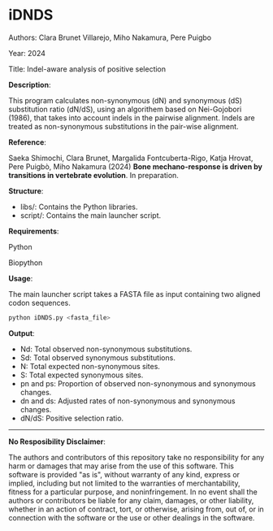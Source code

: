 # iDNDS
Authors: Clara Brunet Villarejo, Miho Nakamura, Pere Puigbo

Year: 2024

Title: Indel-aware analysis of positive selection

**Description**:

This program calculates non-synonymous (dN) and synonymous (dS) substitution ratio (dN/dS), using an algorithem based on Nei-Gojobori (1986), that takes into account indels in the pairwise alignment. Indels are treated as non-synonymous substitutions in the pair-wise alignment.

**Reference**: 

Saeka Shimochi, Clara Brunet, Margalida Fontcuberta-Rigo, Katja Hrovat, Pere Puigbò, Miho Nakamura (2024) **Bone mechano-response is driven by transitions in vertebrate evolution**. In preparation. 

**Structure**:

- libs/: Contains the Python libraries.
- script/: Contains the main launcher script.


**Requirements**:

Python

Biopython

**Usage**:

The main launcher script takes a FASTA file as input containing two aligned codon sequences.

```bash
python iDNDS.py <fasta_file>
```
**Output**: 

- Nd: Total observed non-synonymous substitutions.
- Sd: Total observed synonymous substitutions.
- N: Total expected non-synonymous sites.
- S: Total expected synonymous sites.
- pn and ps: Proportion of observed non-synonymous and synonymous changes.
- dn and ds: Adjusted rates of non-synonymous and synonymous changes.
-    dN/dS: Positive selection ratio.
---
**No Resposibility Disclaimer**: 

The authors and contributors of this repository take no responsibility for any harm or damages that may arise from the use of this software. This software is provided "as is", without warranty of any kind, express or implied, including but not limited to the warranties of merchantability, fitness for a particular purpose, and noninfringement. In no event shall the authors or contributors be liable for any claim, damages, or other liability, whether in an action of contract, tort, or otherwise, arising from, out of, or in connection with the software or the use or other dealings in the software.
